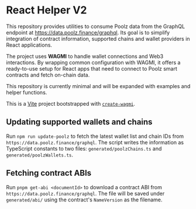 # React Helper V2

This repository provides utilities to consume Poolz data from the GraphQL
endpoint at <https://data.poolz.finance/graphql>. Its goal is to simplify
integration of contract information, supported chains and wallet providers in
React applications.

The project uses **WAGMI** to handle wallet connections and Web3 interactions.
By wrapping common configuration with WAGMI, it offers a ready-to-use setup for
React apps that need to connect to Poolz smart contracts and fetch on-chain
data.

This repository is currently minimal and will be expanded with examples and
helper functions.

This is a [Vite](https://vitejs.dev) project bootstrapped with [`create-wagmi`](https://github.com/wevm/wagmi/tree/main/packages/create-wagmi).

## Updating supported wallets and chains

Run `npm run update-poolz` to fetch the latest wallet list and chain IDs from
`https://data.poolz.finance/graphql`. The script writes the information as
TypeScript constants to two files: `generated/poolzChains.ts` and
`generated/poolzWallets.ts`.

## Fetching contract ABIs

Run `pnpm get-abi <documentId>` to download a contract ABI from
`https://data.poolz.finance/graphql`. The file will be saved under
`generated/abi/` using the contract's `NameVersion` as the filename.
